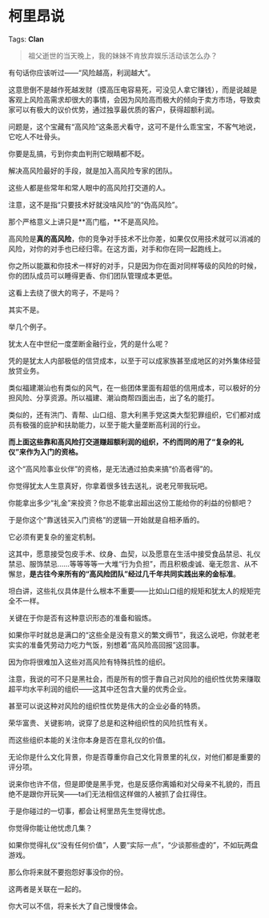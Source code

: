 # 柯里昂说

Tags: **Clan**

> 祖父逝世的当天晚上，我的妹妹不肯放弃娱乐活动该怎么办？



有句话你应该听过——“风险越高，利润越大”。

这意思倒不是越作死越发财（摸高压电容易死，可没见人拿它赚钱），而是说越是客观上风险高需求却很大的事情，会因为风险高而极大的倾向于卖方市场，导致卖家可以有极大的议价优势，通过独享最优质的客户，获得超额利润。

问题是，这个宝藏有“高风险”这条恶犬看守，这可不是什么乖宝宝，不客气地说，它吃人不吐骨头。

你要是乱搞，亏到你卖血判刑它眼睛都不眨。

解决高风险最好的手段，就是加入高风险专家的团队。

这些人都是些常年和常人眼中的高风险打交道的人。

注意，这不是指“只要技术好就没啥风险”的“伪高风险”。

那个严格意义上讲只是**高门槛，**不是高风险。

高风险是**真的高风险**，你的竞争对手技术不比你差，如果仅仅用技术就可以消减的风险，对你的对手也已经归零。在这方面，对手和你在同一起跑线上。

你之所以能赢和你技术一样好的对手，只是因为你在面对同样等级的风险的时候，你的团队成员可以睡得更香、你们团队管理成本更低。

这看上去绕了很大的弯子，不是吗？

其实不是。

举几个例子。

犹太人在中世纪一度垄断金融行业，凭的是什么呢？

凭的是犹太人内部极低的信贷成本，以至于可以成家族甚至成地区的对外集体经营放贷业务。

类似福建潮汕也有类似的风气，在一些团体里面有超低的信用成本，可以极好的分担风险、分享资源。所以福建、潮汕商帮四面出击，出了名的能打。

类似的，还有洪门、青帮、山口组、意大利黑手党这类大型犯罪组织，它们都对成员有极强的庇护和扶助能力，以至于能大量垄断高利润的行业。

**而上面这些靠和高风险打交道赚超额利润的组织，不约而同的用了“复杂的礼仪”来作为入门的资格。**

这个“高风险事业伙伴”的资格，是无法通过拍卖来搞“价高者得”的。

你觉得犹太人生意真好，你拿着很多钱去送礼，说老兄带我玩吧。

你能拿出多少“礼金”来投资？你总不能拿出超出这份工能给你的利益的份额吧？

于是你这个“靠送钱买入门资格”的逻辑一开始就是自相矛盾的。

它必须有更复杂的鉴定机制。

这其中，愿意接受包皮手术、纹身、血契，以及愿意在生活中接受食品禁忌、礼仪禁忌、服饰禁忌……等等等等一大堆“行为负担”，而且积极虔诚、毫无怨言、从不懈怠，**是古往今来所有的“高风险团队”经过几千年共同实践出来的金标准**。

坦白讲，这些礼仪具体是什么根本不重要——比如山口组的规矩和犹太人的规矩完全不一样。

关键在于你是否有这种意识形态的准备和锻炼。

如果你平时就总是满口的“这些全是没有意义的繁文缛节”，我这么说吧，你就老老实实的准备凭劳动力吃力气饭，别想着“高风险高回报”这回事。

因为你将很难加入这些对高风险有特殊抗性的组织。

注意，我说的可不只是黑社会，而是所有的惯于靠自己对风险的组织性优势来赚取超平均水平利润的组织——这其中还包含大量的优秀企业。

甚至可以说这种对风险的组织性优势是伟大的企业必备的特质。

荣华富贵、关键影响，说穿了总是和这种组织性的风险抗性有关。

而这些组织本能的关注你本身是否在意礼仪的价值。

无论你是什么文化背景，你是否尊重你自己文化背景里的礼仪，对他们都是重要的评分项。

说来你也许不信，但是即使是黑手党，也是反感你离婚和对父母亲不礼貌的，而且绝不是跟你开玩笑——ta们无法相信这样做的人被抓了会扛得住。

于是你碰过的一切事，都会让柯里昂先生觉得忧虑。

你觉得你能让他忧虑几集？

  


如果你觉得礼仪“没有任何价值”，人要“实际一点”，“少谈那些虚的”，不如玩两盘游戏。

那么你将来就不要抱怨好事没你的份。

这两者是关联在一起的。

你大可以不信，将来长大了自己慢慢体会。



